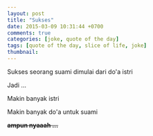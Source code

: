 ```yaml
---
layout: post
title: "Sukses"
date: 2015-03-09 10:31:44 +0700
comments: true
categories: [joke, quote of the day]
tags: [quote of the day, slice of life, joke]
thumbnail:
---
```


Sukses seorang suami dimulai dari do'a istri

Jadi ...

Makin banyak istri

Makin banyak do'a untuk suami

<del>**ampun nyaaah ...**<del>